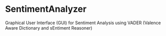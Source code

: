 # SentimentAnalyzer
Graphical User Interface (GUI) for Sentiment Analysis using VADER (Valence Aware Dictionary and sEntiment Reasoner)
